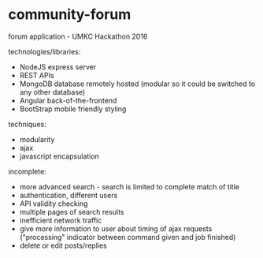 # community-forum
forum application - UMKC Hackathon 2016

technologies/libraries:

* NodeJS express server
* REST APIs
* MongoDB database remotely hosted (modular so it could be switched to any other database)
* Angular back-of-the-frontend
* BootStrap mobile friendly styling

techniques:

* modularity
* ajax
* javascript encapsulation

incomplete:

* more advanced search - search is limited to complete match of title
* authentication, different users
* API validity checking
* multiple pages of search results
* inefficient network traffic
* give more information to user about timing of ajax requests ("processing" indicator between command given and job finished)
* delete or edit posts/replies

